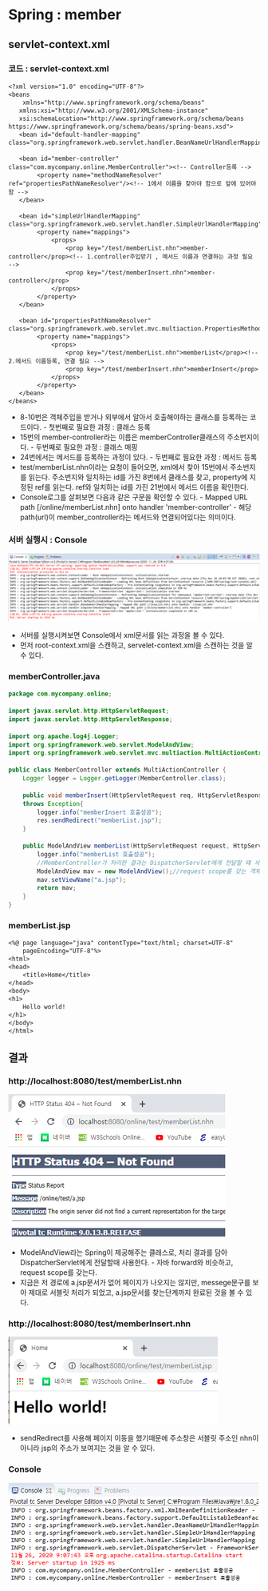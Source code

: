 # Spring : member

## servlet-context.xml

### 코드 : servlet-context.xml

```markup
<?xml version="1.0" encoding="UTF-8"?>
<beans 
    xmlns="http://www.springframework.org/schema/beans"
   xmlns:xsi="http://www.w3.org/2001/XMLSchema-instance"
   xsi:schemaLocation="http://www.springframework.org/schema/beans https://www.springframework.org/schema/beans/spring-beans.xsd">
   <bean id="default-handler-mapping" class="org.springframework.web.servlet.handler.BeanNameUrlHandlerMapping"/>
   
   <bean id="member-controller" class="com.mycompany.online.MemberController"><!-- Controller등록 -->
   		<property name="methodNameResolver" ref="propertiesPathNameResolver"/><!-- 1에서 이름을 찾아야 함으로 앞에 있어야함 -->
   </bean>
   
   <bean id="simpleUrlHandlerMapping" class="org.springframework.web.servlet.handler.SimpleUrlHandlerMapping">
   		<property name="mappings">
   			<props>
   				<prop key="/test/memberList.nhn">member-controller</prop><!-- 1.controller주입받기 , 메서드 이름과 연결하는 과정 필요 -->
   				<prop key="/test/memberInsert.nhn">member-controller</prop>
   			</props>
   		</property>
   </bean>
   
   <bean id="propertiesPathNameResolver" class="org.springframework.web.servlet.mvc.multiaction.PropertiesMethodNameResolver">
   		<property name="mappings">
   			<props>
   				<prop key="/test/memberList.nhn">memberList</prop><!-- 2.메서드 이름등록, 연결 필요 -->
   				<prop key="/test/memberInsert.nhn">memberInsert</prop>
   			</props>
   		</property>
   </bean>
</beans>
```

* 8-10번은 객체주입을 받거나 외부에서 알아서 호출해야하는 클래스를 등록하는 코드이다. - 첫번째로 필요한 과정 : 클래스 등록
* 15번의 member-controller라는 이름은 memberController클래스의 주소번지이다. - 두번째로 필요한 과정 : 클래스 매핑
* 24번에서는 메서드를 등록하는 과정이 있다. - 두번째로 필요한 과정 : 메서드 등록
* test/memberList.nhn이라는 요청이 들어오면, xml에서 찾아 15번에서 주소번지를 읽는다. 주소번지와 일치하는 id를 가진 8번에서 클래스를 찾고, property에 지정된 ref를 읽는다. ref와 일치하는 id를 가진 21번에서 메서드 이름을 확인한다.
* Console로그를 살펴보면 다음과 같은 구문을 확인할 수 있다. - Mapped URL path \[/online/memberList.nhn\] onto handler 'member-controller' - 해당 path\(url\)이 member\_controller라는 메서드와 연결되어있다는 의미이다.

### 서버 실행시 : Console

![](../../../.gitbook/assets/3%20%2846%29.png)

* 서버를 실행시켜보면 Console에서 xml문서를 읽는 과정을 볼 수 있다.
* 먼저 root-context.xml을 스캔하고, servelet-context.xml을 스캔하는 것을 알 수 있다.

### memberController.java

```java
package com.mycompany.online;

import javax.servlet.http.HttpServletRequest;
import javax.servlet.http.HttpServletResponse;

import org.apache.log4j.Logger;
import org.springframework.web.servlet.ModelAndView;
import org.springframework.web.servlet.mvc.multiaction.MultiActionController;

public class MemberController extends MultiActionController {
	Logger logger = Logger.getLogger(MemberController.class);
	
	public void memberInsert(HttpServletRequest req, HttpServletResponse res)
	throws Exception{
		logger.info("memberInsert 호출성공");
		res.sendRedirect("memberList.jsp");
	}
	
	public ModelAndView memberList(HttpServletRequest request, HttpServletResponse response) {
		logger.info("memberList 호출성공");
		//MemberController가 처리한 결과는 DispatcherServlet에게 전달할 떄 사용하는 클래스
		ModelAndView mav = new ModelAndView();//request scope를 갖는 객체, 자바 forward와 비슷한 역할
		mav.setViewName("a.jsp");
		return mav;
	}
}
```

### memberList.jsp

```markup
<%@ page language="java" contentType="text/html; charset=UTF-8"
    pageEncoding="UTF-8"%>
<html>
<head>
	<title>Home</title>
</head>
<body>
<h1>
	Hello world!  
</h1>
</body>
</html>
```

## 결과

### http://localhost:8080/test/memberList.nhn

![](../../../.gitbook/assets/2%20%2859%29.png)

* ModelAndView라는 Spring이 제공해주는 클래스로, 처리 결과를 담아 DispatcherServlet에게 전달할때 사용한다.  - 자바 forward와 비슷하고, request scope를 갖는다.
* 지금은 저 경로에 a.jsp문서가 없어 페이지가 나오지는 않지만, messege문구를 보아 제대로 서블릿 처리가 되었고, a.jsp문서를 찾는단계까지 완료된 것을 볼 수 있다.

### http://localhost:8080/test/memberInsert.nhn

![](../../../.gitbook/assets/1%20%2877%29.png)

* sendRedirect를 사용해 페이지 이동을 했기때문에 주소창은 서블릿 주소인 nhn이 아니라 jsp의 주소가 보여지는 것을 알 수 있다.

### Console

![](../../../.gitbook/assets/.png%20%2836%29.png)

